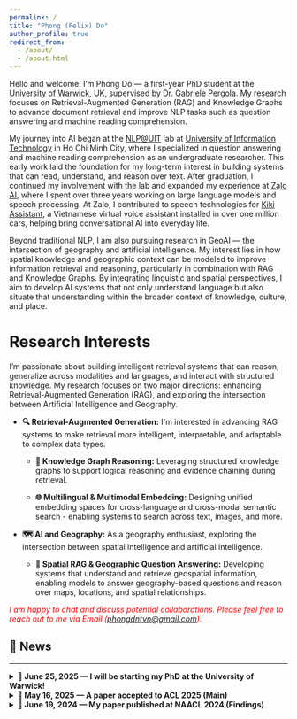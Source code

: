 ```yaml
---
permalink: /
title: "Phong (Felix) Do"
author_profile: true
redirect_from: 
  - /about/
  - /about.html
---
```



<!-- Welcome! I am an ***AI Researcher at Zalo AI & UIT@NLP*** at Ho Chi Minh city, Vietnam. I have been a researcher at [UIT@NLP lab](https://nlp.uit.edu.vn/home) during my undergraduate degree at [University of Information Technology](https://www.uit.edu.vn/). After receiving my bachelor's degree in computer science, I have continued to do part-time research at this lab until now. In parallel, I have worked as an AI researcher at [Zalo AI](https://zalo.ai/), Vietnam for 3+ years. -->


Hello and welcome! I’m Phong Do — a first-year PhD student at the [University of Warwick](https://warwick.ac.uk/), UK, supervised by [Dr. Gabriele Pergola](https://warwick.ac.uk/fac/sci/dcs/people/u1898418/). My research focuses on Retrieval-Augmented Generation (RAG) and Knowledge Graphs to advance document retrieval and improve NLP tasks such as question answering and machine reading comprehension.

My journey into AI began at the [NLP@UIT](https://nlp.uit.edu.vn/home) lab at [University of Information Technology](https://www.uit.edu.vn/) in Ho Chi Minh City, where I specialized in question answering and machine reading comprehension as an undergraduate researcher. This early work laid the foundation for my long-term interest in building systems that can read, understand, and reason over text. After graduation, I continued my involvement with the lab and expanded my experience at [Zalo AI](https://zalo.ai/), where I spent over three years working on large language models and speech processing. At Zalo, I contributed to speech technologies for [Kiki Assistant](https://kiki.zalo.ai/), a Vietnamese virtual voice assistant installed in over one million cars, helping bring conversational AI into everyday life.

Beyond traditional NLP, I am also pursuing research in GeoAI — the intersection of geography and artificial intelligence. My interest lies in how spatial knowledge and geographic context can be modeled to improve information retrieval and reasoning, particularly in combination with RAG and Knowledge Graphs. By integrating linguistic and spatial perspectives, I aim to develop AI systems that not only understand language but also situate that understanding within the broader context of knowledge, culture, and place.


Research Interests
======
I’m passionate about building intelligent retrieval systems that can reason, generalize across modalities and languages, and interact with structured knowledge. My research focuses on two major directions: enhancing Retrieval-Augmented Generation (RAG), and exploring the intersection between Artificial Intelligence and Geography.

- **🔍 Retrieval-Augmented Generation:** I'm interested in advancing RAG systems to make retrieval more intelligent, interpretable, and adaptable to complex data types.

  - **📘 Knowledge Graph Reasoning:** Leveraging structured knowledge graphs to support logical reasoning and evidence chaining during retrieval.

  - **🌐 Multilingual & Multimodal Embedding:** Designing unified embedding spaces for cross-language and cross-modal semantic search - enabling systems to search across text, images, and more.


- **🗺️ AI and Geography:** As a geography enthusiast, exploring the intersection between spatial intelligence and artificial intelligence.

  - **🧭 Spatial RAG & Geographic Question Answering:** Developing systems that understand and retrieve geospatial information, enabling models to answer geography-based questions and reason over maps, locations, and spatial relationships.

<span style="color:red">*I am happy to chat and discuss potential collaborations. Please feel free to reach out to me via Email (phongdntvn@gmail.com).*</span>


## 📰 News
------

<details>
  <summary><strong>🎉 June 25, 2025 — I will be starting my PhD at the University of Warwick!</strong></summary>
  <p>I am thrilled to share that I have been awarded a fully-funded scholarship for the PhD in Computer Science program at the University of Warwick, UK. I will be starting this exciting journey in Fall 2025.</p>
</details>

<details>
  <summary><strong>📄 May 16, 2025 — A paper accepted to ACL 2025 (Main)</strong></summary>
  <p>Our new paper at Zalo with the title <em>"VMLU Benchmarks: A comprehensive benchmark toolkit for Vietnamese LLMs"</em> has been accepted at <strong>ACL 2025</strong>.</p>
</details>

<details>
  <summary><strong>📄 June 19, 2024 — My paper published at NAACL 2024 (Findings)</strong></summary>
  <p>Our new paper at the UIT NLP Group with the title <em>"VLUE: A New Benchmark and Multi-task Knowledge Transfer Learning for Vietnamese Natural Language Understanding"</em> has been published at <strong>NAACL 2024</strong>.</p>
</details>
